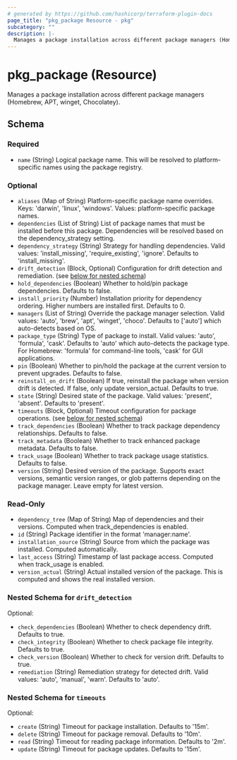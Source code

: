 ```yaml
---
# generated by https://github.com/hashicorp/terraform-plugin-docs
page_title: "pkg_package Resource - pkg"
subcategory: ""
description: |-
  Manages a package installation across different package managers (Homebrew, APT, winget, Chocolatey).
---
```


# pkg_package (Resource)

Manages a package installation across different package managers (Homebrew, APT, winget, Chocolatey).



<!-- schema generated by tfplugindocs -->
## Schema

### Required

- `name` (String) Logical package name. This will be resolved to platform-specific names using the package registry.

### Optional

- `aliases` (Map of String) Platform-specific package name overrides. Keys: 'darwin', 'linux', 'windows'. Values: platform-specific package names.
- `dependencies` (List of String) List of package names that must be installed before this package. Dependencies will be resolved based on the dependency_strategy setting.
- `dependency_strategy` (String) Strategy for handling dependencies. Valid values: 'install_missing', 'require_existing', 'ignore'. Defaults to 'install_missing'.
- `drift_detection` (Block, Optional) Configuration for drift detection and remediation. (see [below for nested schema](#nestedblock--drift_detection))
- `hold_dependencies` (Boolean) Whether to hold/pin package dependencies. Defaults to false.
- `install_priority` (Number) Installation priority for dependency ordering. Higher numbers are installed first. Defaults to 0.
- `managers` (List of String) Override the package manager selection. Valid values: 'auto', 'brew', 'apt', 'winget', 'choco'. Defaults to ['auto'] which auto-detects based on OS.
- `package_type` (String) Type of package to install. Valid values: 'auto', 'formula', 'cask'. Defaults to 'auto' which auto-detects the package type. For Homebrew: 'formula' for command-line tools, 'cask' for GUI applications.
- `pin` (Boolean) Whether to pin/hold the package at the current version to prevent upgrades. Defaults to false.
- `reinstall_on_drift` (Boolean) If true, reinstall the package when version drift is detected. If false, only update version_actual. Defaults to true.
- `state` (String) Desired state of the package. Valid values: 'present', 'absent'. Defaults to 'present'.
- `timeouts` (Block, Optional) Timeout configuration for package operations. (see [below for nested schema](#nestedblock--timeouts))
- `track_dependencies` (Boolean) Whether to track package dependency relationships. Defaults to false.
- `track_metadata` (Boolean) Whether to track enhanced package metadata. Defaults to false.
- `track_usage` (Boolean) Whether to track package usage statistics. Defaults to false.
- `version` (String) Desired version of the package. Supports exact versions, semantic version ranges, or glob patterns depending on the package manager. Leave empty for latest version.

### Read-Only

- `dependency_tree` (Map of String) Map of dependencies and their versions. Computed when track_dependencies is enabled.
- `id` (String) Package identifier in the format 'manager:name'.
- `installation_source` (String) Source from which the package was installed. Computed automatically.
- `last_access` (String) Timestamp of last package access. Computed when track_usage is enabled.
- `version_actual` (String) Actual installed version of the package. This is computed and shows the real installed version.

<a id="nestedblock--drift_detection"></a>
### Nested Schema for `drift_detection`

Optional:

- `check_dependencies` (Boolean) Whether to check dependency drift. Defaults to true.
- `check_integrity` (Boolean) Whether to check package file integrity. Defaults to true.
- `check_version` (Boolean) Whether to check for version drift. Defaults to true.
- `remediation` (String) Remediation strategy for detected drift. Valid values: 'auto', 'manual', 'warn'. Defaults to 'auto'.


<a id="nestedblock--timeouts"></a>
### Nested Schema for `timeouts`

Optional:

- `create` (String) Timeout for package installation. Defaults to '15m'.
- `delete` (String) Timeout for package removal. Defaults to '10m'.
- `read` (String) Timeout for reading package information. Defaults to '2m'.
- `update` (String) Timeout for package updates. Defaults to '15m'.
